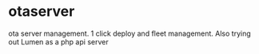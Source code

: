 # otaserver
 ota server management. 1 click deploy and fleet management. Also trying out Lumen as a php api server
